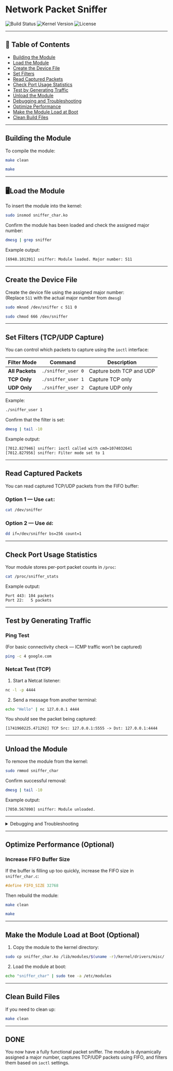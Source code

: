 
# Network Packet Sniffer

![Build Status](https://img.shields.io/badge/Build-Passing-brightgreen)
![Kernel Version](https://img.shields.io/badge/Kernel-6.11.0-blue)
![License](https://img.shields.io/badge/License-GPLv2-red)

---

## 📖 Table of Contents
- [Building the Module](#building-the-module)
- [Load the Module](#load-the-module)
- [Create the Device File](#create-the-device-file)
- [Set Filters](#set-filters-tcpudp-capture)
- [Read Captured Packets](#read-captured-packets)
- [Check Port Usage Statistics](#check-port-usage-statistics)
- [Test by Generating Traffic](#test-by-generating-traffic)
- [Unload the Module](#unload-the-module)
- [Debugging and Troubleshooting](#debugging-and-troubleshooting)
- [Optimize Performance](#optimize-performance)
- [Make the Module Load at Boot](#make-the-module-load-at-boot)
- [Clean Build Files](#clean-build-files)

---

## Building the Module
To compile the module:
```bash
make clean
```

```bash
make
```

---

## 🖥Load the Module
To insert the module into the kernel:
```bash
sudo insmod sniffer_char.ko
```

Confirm the module has been loaded and check the assigned major number:
```bash
dmesg | grep sniffer
```
Example output:
```
[6948.101391] sniffer: Module loaded. Major number: 511
```

---

## Create the Device File
Create the device file using the assigned major number:  
(Replace `511` with the actual major number from `dmesg`)
```bash
sudo mknod /dev/sniffer c 511 0
```

```bash
sudo chmod 666 /dev/sniffer
```

---

## Set Filters (TCP/UDP Capture)
You can control which packets to capture using the `ioctl` interface:

| Filter Mode | Command | Description |
|------------|---------|-------------|
| **All Packets** | `./sniffer_user 0` | Capture both TCP and UDP |
| **TCP Only**     | `./sniffer_user 1` | Capture TCP only |
| **UDP Only**     | `./sniffer_user 2` | Capture UDP only |

Example:
```bash
./sniffer_user 1
```

Confirm that the filter is set:
```bash
dmesg | tail -10
```
Example output:
```
[7012.827946] sniffer: ioctl called with cmd=1074032641
[7012.827956] sniffer: Filter mode set to 1
```

---

## Read Captured Packets
You can read captured TCP/UDP packets from the FIFO buffer:

### Option 1 — Use `cat`:
```bash
cat /dev/sniffer
```

### Option 2 — Use `dd`:
```bash
dd if=/dev/sniffer bs=256 count=1
```

---

## Check Port Usage Statistics
Your module stores per-port packet counts in `/proc`:

```bash
cat /proc/sniffer_stats
```

Example output:
```
Port 443: 104 packets
Port 22:   5 packets
```

---

## Test by Generating Traffic
### Ping Test  
(For basic connectivity check — ICMP traffic won’t be captured)
```bash
ping -c 4 google.com
```

### Netcat Test (TCP)  
1. Start a Netcat listener:
```bash
nc -l -p 4444
```
2. Send a message from another terminal:
```bash
echo "Hello" | nc 127.0.0.1 4444
```

You should see the packet being captured:
```
[1741960225.471292] TCP Src: 127.0.0.1:5555 -> Dst: 127.0.0.1:4444
```

---

## Unload the Module
To remove the module from the kernel:
```bash
sudo rmmod sniffer_char
```

Confirm successful removal:
```bash
dmesg | tail -10
```
Example output:
```
[7050.567890] sniffer: Module unloaded.
```

---

<details>
  <summary>Debugging and Troubleshooting</summary>
  
  - **Check Kernel Logs:**  
  ```bash
  dmesg | tail -50
  ```

  - **Check System Logs:**  
  ```bash
  sudo tail -f /var/log/syslog
  ```

  - **Ensure Device Exists:**  
  ```bash
  ls -l /dev/sniffer
  ```

  - **Permissions Issue Fix:**  
  If you get a permissions error, reset file permissions:  
  ```bash
  sudo chmod 666 /dev/sniffer
  ```

</details>

---

## Optimize Performance (Optional)
### Increase FIFO Buffer Size  
If the buffer is filling up too quickly, increase the FIFO size in `sniffer_char.c`:
```c
#define FIFO_SIZE 32768
```
Then rebuild the module:
```bash
make clean
```
```bash
make
```

---

## Make the Module Load at Boot (Optional)
1. Copy the module to the kernel directory:
```bash
sudo cp sniffer_char.ko /lib/modules/$(uname -r)/kernel/drivers/misc/
```

2. Load the module at boot:
```bash
echo "sniffer_char" | sudo tee -a /etc/modules
```

---

## Clean Build Files
If you need to clean up:
```bash
make clean
```

---

## DONE  
You now have a fully functional packet sniffer. The module is dynamically assigned a major number, captures TCP/UDP packets using FIFO, and filters them based on `ioctl` settings. 
